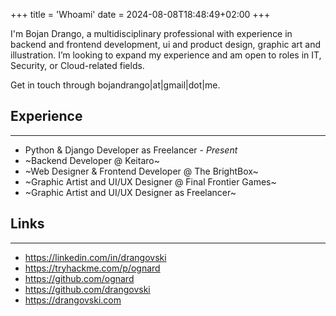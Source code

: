 +++
title = 'Whoami'
date = 2024-08-08T18:48:49+02:00
+++

I'm Bojan Drango, a multidisciplinary professional with experience in backend and frontend development, ui and product design, graphic art and illustration. I’m looking to expand my experience and am open to roles in IT, Security, or Cloud-related fields.

Get in touch through bojandrango|at|gmail|dot|me.


## Experience
---

- Python & Django Developer as Freelancer - *Present*
- ~Backend Developer @ Keitaro~
- ~Web Designer & Frontend Developer @ The BrightBox~
- ~Graphic Artist and UI/UX Designer @ Final Frontier Games~
- ~Graphic Artist and UI/UX Designer as Freelancer~


## Links
---
- https://linkedin.com/in/drangovski
- https://tryhackme.com/p/ognard
- https://github.com/ognard
- https://github.com/drangovski
- https://drangovski.com